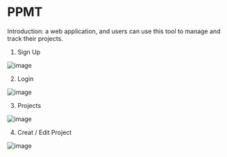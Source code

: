 # PPMT

Introduction: a web application, and users can use this tool to manage and track their projects.

1. Sign Up

![image](https://github.com/Mojuanmian/PPMT/assets/122363652/6b7dd0a8-98b1-43cc-a35c-505ae9dd40cc)

2. Login

![image](https://github.com/Mojuanmian/PPMT/assets/122363652/7744d16b-2bcf-4748-af70-f96ee8a11220)

3. Projects

![image](https://github.com/Mojuanmian/PPMT/assets/122363652/7660e68d-5ee1-419b-9802-3541e99b35b7)

4. Creat / Edit Project

![image](https://github.com/Mojuanmian/PPMT/assets/122363652/6b3894f7-3877-456b-b268-f121f5af09de)


